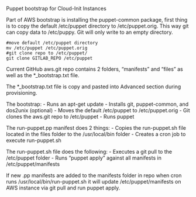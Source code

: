 Puppet bootstrap for Cloud-Init Instances

Part of AWS bootstrap is installing the puppet-common package, first thing is to copy the default /etc/puppet directory to /etc/puppet.orig.  This way git can copy data to /etc/puppy.  Git will only write to an empty directory.

	#move default /etc/puppet directory
	mv /etc/puppet /etc/puppet.orig
    #git clone repo to /etc/puppet/
	git clone GITLAB_REPO /etc/puppet

Current GitHub aws.git repo contains 2 folders, “manifests” and “files” as well as the *_bootstrap.txt file.

The *_bootstrap.txt file is copy and pasted into Advanced section during provisioning.  

The bootstrap:
    - Runs an apt-get update
    - Installs git, puppet-common, and dos2unix (optional)
    - Moves the default /etc/puppet to /etc/puppet.orig
    - Git clones the aws.git repo to /etc/puppet
    - Runs puppet

The run-puppet.pp manifest does 2 things:
    - Copies the run-puppet.sh file located in the files folder to the /usr/local/bin folder
    - Creates a cron job to execute run-puppet.sh

The run-puppet.sh file does the following:
    - Executes a git pull to the /etc/puppet folder
    - Runs “puppet apply” against all manifests in /etc/puppet/manifests

If new .pp manifests are added to the manifests folder in repo when cron runs /usr/local/bin/run-puppet.sh it will update /etc/puppet/manifests on AWS instance via git pull and run puppet apply.
